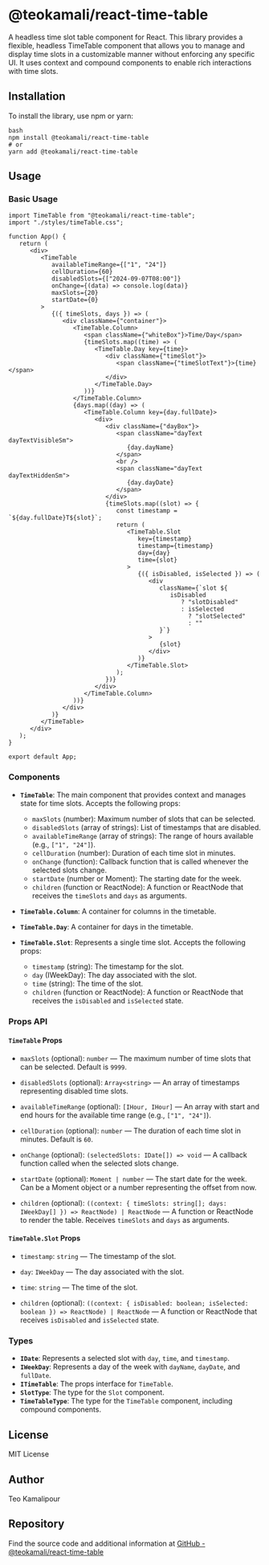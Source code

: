 # @teokamali/react-time-table

A headless time slot table component for React. This library provides a flexible, headless TimeTable component that allows you to manage and display time slots in a customizable manner without enforcing any specific UI. It uses context and compound components to enable rich interactions with time slots.

## Installation

To install the library, use npm or yarn:

    bash
    npm install @teokamali/react-time-table
    # or
    yarn add @teokamali/react-time-table

## Usage

### Basic Usage

    import TimeTable from "@teokamali/react-time-table";
    import "./styles/timeTable.css";

    function App() {
       return (
          <div>
             <TimeTable
                availableTimeRange={["1", "24"]}
                cellDuration={60}
                disabledSlots={["2024-09-07T08:00"]}
                onChange={(data) => console.log(data)}
                maxSlots={20}
                startDate={0}
             >
                {({ timeSlots, days }) => (
                   <div className={"container"}>
                      <TimeTable.Column>
                         <span className={"whiteBox"}>Time/Day</span>
                         {timeSlots.map((time) => (
                            <TimeTable.Day key={time}>
                               <div className={"timeSlot"}>
                                  <span className={"timeSlotText"}>{time}</span>
                               </div>
                            </TimeTable.Day>
                         ))}
                      </TimeTable.Column>
                      {days.map((day) => (
                         <TimeTable.Column key={day.fullDate}>
                            <div>
                               <div className={"dayBox"}>
                                  <span className="dayText dayTextVisibleSm">
                                     {day.dayName}
                                  </span>
                                  <br />
                                  <span className="dayText dayTextHiddenSm">
                                     {day.dayDate}
                                  </span>
                               </div>
                               {timeSlots.map((slot) => {
                                  const timestamp = `${day.fullDate}T${slot}`;
                                  return (
                                     <TimeTable.Slot
                                        key={timestamp}
                                        timestamp={timestamp}
                                        day={day}
                                        time={slot}
                                     >
                                        {({ isDisabled, isSelected }) => (
                                           <div
                                              className={`slot ${
                                                 isDisabled
                                                    ? "slotDisabled"
                                                    : isSelected
                                                      ? "slotSelected"
                                                      : ""
                                              }`}
                                           >
                                              {slot}
                                           </div>
                                        )}
                                     </TimeTable.Slot>
                                  );
                               })}
                            </div>
                         </TimeTable.Column>
                      ))}
                   </div>
                )}
             </TimeTable>
          </div>
       );
    }

    export default App;

### Components

-  **`TimeTable`**: The main component that provides context and manages state for time slots. Accepts the following props:

   -  `maxSlots` (number): Maximum number of slots that can be selected.
   -  `disabledSlots` (array of strings): List of timestamps that are disabled.
   -  `availableTimeRange` (array of strings): The range of hours available (e.g., `["1", "24"]`).
   -  `cellDuration` (number): Duration of each time slot in minutes.
   -  `onChange` (function): Callback function that is called whenever the selected slots change.
   -  `startDate` (number or Moment): The starting date for the week.
   -  `children` (function or ReactNode): A function or ReactNode that receives the `timeSlots` and `days` as arguments.

-  **`TimeTable.Column`**: A container for columns in the timetable.

-  **`TimeTable.Day`**: A container for days in the timetable.

-  **`TimeTable.Slot`**: Represents a single time slot. Accepts the following props:
   -  `timestamp` (string): The timestamp for the slot.
   -  `day` (IWeekDay): The day associated with the slot.
   -  `time` (string): The time of the slot.
   -  `children` (function or ReactNode): A function or ReactNode that receives the `isDisabled` and `isSelected` state.

### Props API

#### `TimeTable` Props

-  `maxSlots` (optional): `number` — The maximum number of time slots that can be selected. Default is `9999`.

-  `disabledSlots` (optional): `Array<string>` — An array of timestamps representing disabled time slots.

-  `availableTimeRange` (optional): `[IHour, IHour]` — An array with start and end hours for the available time range (e.g., `["1", "24"]`).

-  `cellDuration` (optional): `number` — The duration of each time slot in minutes. Default is `60`.

-  `onChange` (optional): `(selectedSlots: IDate[]) => void` — A callback function called when the selected slots change.

-  `startDate` (optional): `Moment | number` — The start date for the week. Can be a Moment object or a number representing the offset from now.

-  `children` (optional): `((context: { timeSlots: string[]; days: IWeekDay[] }) => ReactNode) | ReactNode` — A function or ReactNode to render the table. Receives `timeSlots` and `days` as arguments.

#### `TimeTable.Slot` Props

-  `timestamp`: `string` — The timestamp of the slot.

-  `day`: `IWeekDay` — The day associated with the slot.

-  `time`: `string` — The time of the slot.

-  `children` (optional): `((context: { isDisabled: boolean; isSelected: boolean }) => ReactNode) | ReactNode` — A function or ReactNode that receives `isDisabled` and `isSelected` state.

### Types

-  **`IDate`**: Represents a selected slot with `day`, `time`, and `timestamp`.
-  **`IWeekDay`**: Represents a day of the week with `dayName`, `dayDate`, and `fullDate`.
-  **`ITimeTable`**: The props interface for `TimeTable`.
-  **`SlotType`**: The type for the `Slot` component.
-  **`TimeTableType`**: The type for the `TimeTable` component, including compound components.

## License

MIT License

## Author

Teo Kamalipour

## Repository

Find the source code and additional information at [GitHub - @teokamali/react-time-table](https://github.com/teokamali/react-time-table)
